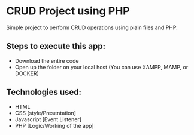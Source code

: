 # CRUD Project using PHP
 Simple project to perform CRUD operations using plain files and PHP.

## Steps to execute this app:
- Download the entire code 
- Open up the folder on your local host (You can use XAMPP, MAMP, or DOCKER)

## Technologies used:
- HTML
- CSS [style/Presentation]
- Javascript [Event Listener]
- PHP [Logic/Working of the app]
